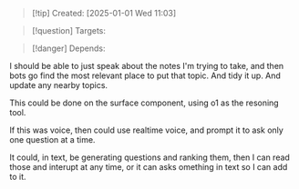 
>[!tip] Created: [2025-01-01 Wed 11:03]

>[!question] Targets: 

>[!danger] Depends: 

I should be able to just speak about the notes I'm trying to take, and then bots go find the most relevant place to put that topic.  And tidy it up.  And update any nearby topics.

This could be done on the surface component, using o1 as the resoning tool.

If this was voice, then could use realtime voice, and prompt it to ask only one question at a time.

It could, in text, be generating questions and ranking them, then I can read those and interupt at any time, or it can asks omething in text so I can add to it.